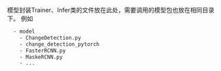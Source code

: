 模型封装Trainer、Infer类的文件放在此处，需要调用的模型包也放在相同目录下。
例如
```bash
  - model
    - ChangeDetection.py
    - change_detection_pytorch
    - FasterRCNN.py
    - MaskeRCNN.py
    - ...
```
